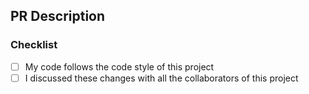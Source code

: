 ## PR Description
<!-- Describe your changes in detail here -->

### Checklist
<!-- Go through each item and make sure everything is done -->
- [ ] My code follows the code style of this project
- [ ] I discussed these changes with all the collaborators of this project
